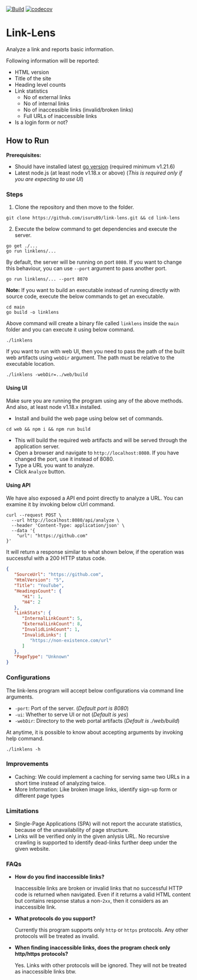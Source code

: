 
[![Build](https://github.com/isuru89/link-lens/actions/workflows/ci.yml/badge.svg)](https://github.com/isuru89/link-lens/actions/workflows/ci.yml)
[![codecov](https://codecov.io/gh/isuru89/link-lens/graph/badge.svg?token=KRTRYTDDK7)](https://codecov.io/gh/isuru89/link-lens)


# Link-Lens

Analyze a link and reports basic information.


Following information will be reported:
  * HTML version
  * Title of the site
  * Heading level counts
  * Link statistics
     * No of external links
     * No of internal links
     * No of inaccessible links (invalid/broken links)
     * Full URLs of inaccessible links
  * Is a login form or not?

## How to Run

**Prerequisites:**
  * Should have installed latest [go version](https://go.dev/doc/install) (required minimum v1.21.6)
  * Latest node.js (at least node v1.18.x or above) (*This is required only if you are expecting to use UI*)

### Steps

 1. Clone the repository and then move to the folder.
```
git clone https://github.com/isuru89/link-lens.git && cd link-lens
```

 2. Execute the below command to get dependencies and execute the server.
```
go get ./...
go run linklens/...
```

  By default, the server will be running on port `8080`. If you want to change this behaviour,
  you can use `--port` argument to pass another port.

```
go run linklens/... --port 8070
```

**Note:** If you want to build an executable instead of running directly with source code, execute the below commands to get an executable.

```
cd main
go build -o linklens
```

Above command will create a binary file called `linklens` inside the `main` folder and you can execute it using below command.

```
./linklens
```

If you want to run with web UI, then you need to pass the path of the built web artifacts using `webDir` argument. The path must be relative to the executable location.

```
./linklens -webDir=../web/build
```

#### Using UI

Make sure you are running the program using any of the above methods. And also, at least node v1.18.x installed.

 * Install and build the web page using below set of commands.
```
cd web && npm i && npm run build
```

 * This will build the required web artifacts and will be served through the application server.
 * Open a browser and navigate to `http://localhost:8080`. If you have changed the port, use it instead of 8080.
 * Type a URL you want to analyze.
 * Click `Analyze` button.

#### Using API

We have also exposed a API end point directly to analyze a URL. You can examine it by invoking below cUrl command.

```
curl --request POST \
  --url http://localhost:8080/api/analyze \
  --header 'Content-Type: application/json' \
  --data '{
	"url": "https://github.com"
}'
```

It will return a response similar to what shown below, if the operation was successful with a 200 HTTP status code.

```json
{
   "SourceUrl": "https://github.com",
   "HtmlVersion": "5",
   "Title": "YouTube",
   "HeadingsCount": {
      "H1": 1,
      "H4": 2
   },
   "LinkStats": {
      "InternalLinkCount": 5,
      "ExternalLinkCount": 8,
      "InvalidLinkCount": 1,
      "InvalidLinks": [
         "https://non-existence.com/url"
      ]
   },
   "PageType": "Unknown"
}
```

### Configurations

The link-lens program will accept below configurations via command line arguments.

  * `-port`: Port of the server. (*Default port is 8080*)
  * `-ui`: Whether to serve UI or not (*Default is yes*)
  * `-webDir`: Directory to the web portal artifacts (*Default is ./web/build*)

At anytime, it is possible to know about accepting arguments by invoking help command.

```
./linklens -h
```

### Improvements

  * Caching: We could implement a caching for serving same two URLs in a short time instead of analyzing twice.
  * More Information: Like broken image links, identify sign-up form or different page types

### Limitations

  * Single-Page Applications (SPA) will not report the accurate statistics, because of the unavailability of page structure.
  * Links will be verified only in the given anlysis URL. No recursive crawling is supported to identify dead-links further deep under the given website.

### FAQs

* __How do you find inaccessible links?__

   Inaccessible links are broken or invalid links that no successful HTTP code is returned when navigated. Even if it returns a valid HTML content but contains response status a non-`2xx`, then it considers as an inaccessible link.

* __What protocols do you support?__

    Currently this program supports only `http` or `https` protocols. Any other protocols will be treated as invalid.

* __When finding inaccessible links, does the program check only http/https protocols?__

    Yes. Links with other protocols will be ignored. They will not be treated as inaccessible links btw.